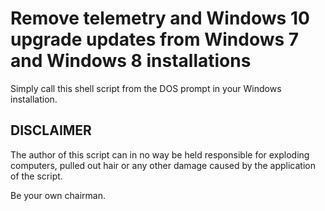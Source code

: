 # Remove telemetry and Windows 10 upgrade updates from Windows 7 and Windows 8 installations

Simply call this shell script from the DOS prompt in your Windows installation.

## DISCLAIMER
The author of this script can in no way be held responsible for exploding computers,
pulled out hair or any other damage caused by the application of the script.

Be your own chairman.
